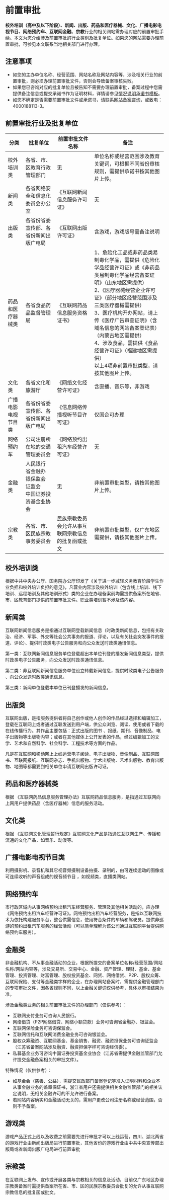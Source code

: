 # 前置审批



**校外培训（高中及以下阶段）、新闻、出版、药品和医疗器械、文化、广播电影电视节目、网络预约车、互联网金融、宗教**行业的相关网站需办理对应的前置审批手续。本文为您介绍涉及前置审批的行业类别及批复单位。如果您的网站需要办理前置审批，可参见本文联系当地相关部门进行办理。



## 注意事项

- 如您的主办单位名称、经营范围、网站名称及网站内容等，涉及相关行业的前置审批，则必须办理前置审批文件，否则会导致备案审核失败。
- 如果您已咨询对应的批复单位且被告知不需要办理前置审批，备案过程中您需提供备注信息或提交承诺书作为证明材料，详情请参见[情况说明承诺书模板](https://docs.ucloud.cn/beian1/problem/problem9)。
- 如您不确定是否需要前置审批文件或承诺书，请联系[网站备案咨询](https://spt.ucloud.cn/30002)，或致电：4000188113-3。



## 前置审批行业及批复单位

| 分类               | 批复单位                                                     | 前置审批文件名称                                   | 备注                                                         |
| ------------------ | ------------------------------------------------------------ | -------------------------------------------------- | ------------------------------------------------------------ |
| 校外培训类         | 各省、市、区教育行政管理部门                                 | 无                                                 | 单位名称或经营范围涉及教育关键词，可根据不同省份审核规则，需提供承诺书按其他图片上传。 |
| 新闻类             | 各省网络安全和信息化委员会办公室                             | 《互联网新闻信息服务许可证》                       | 无                                                           |
| 出版类             | 各省份省委宣传部、各省份新闻出版广电局                       | 《互联网出版许可证》                               | 含游戏，游戏版号需备注说明                                   |
| 药品和医疗器械类   | 各省食品药品监督管理局                                       | 《互联网药品信息服务资格证书》                     | 1、危险化工品或非药品类易制毒化学品，需提供《危险化学品经营许可证》或《非药品类易制毒化学品经营备案证明》（山东地区需提供）<br/>2、《医疗器械经营企业许可证》（部分地区经营范围涉及三类医疗器械需提供）<br/>3、医疗机构开办网站，请上传《医疗广告审查证明》（含域名信息的网站备案登记表）（内蒙古地区需提供）<br/>4、涉及食品，需提供《食品经营许可证》（福建地区需提供）<br/>以上4项非前置审批类型，请按其他图片上传。 |
| 文化类             | 各省文化和旅游厅                                             | 《网络文化经营许可证》                             | 含直播、音乐等，非游戏                                       |
| 广播电影电视节目类 | 各省份省委宣传部、各省份新闻出版广电局                       | 《信息网络传播视听节目许可证》                     | 仅国企可办理                                                 |
| 网络预约车         | 公司注册所在地的交通管理委员会                               | 《网络预约出租汽车经营许可证》                     | 无                                                           |
| 金融类             | 人民银行<br/>省金融办<br/>银保监会<br/>证监会<br/>中国证券投资基金业协会 | 无                                                 | 非前置审批类型，请按其他图片上传。                           |
| 宗教类             | 各省、市、区民族宗教事务委员会                               | 民族宗教委员会允许从事互联网宗教信息的批复函或批文 | 非前置审批类型，仅广东地区需提供，请按其他图片上传。         |

## 校外培训类

根据中共中央办公厅、国务院办公厅印发了《关于进一步减轻义务教育阶段学生作业负担和校外培训负担的意见》，凡营业内容涉及校外培训（包含线上培训、线下培训、远程培训及其他培训形式）类的企业在办理备案前均需提供备案所在地省、市、区教育部门提供的前置审批文件。职业类培训暂不涉及该内容。

## 新闻类

互联网新闻信息服务是指通过互联网登载新闻信息（时政类新闻信息，包括有关政治、经济、军事、外交等社会公共事务的报道、评论，以及有关社会突发事件的报道、评论）、提供时政类电子公告服务和向公众发送时政类通讯信息。

第一类：互联网新闻信息服务单位登载超出本单位刊登的播发新闻信息类型，提供时政类电子公告服务，向公众发送时政类通讯信息。

第二类：非互联网新闻信息服务单位设立转载新闻信息，提供时政类电子公告服务 、向公众发送时政类通讯信息。

第三类：新闻单位登载本单位已刊登播发的新闻信息。

## 出版类

互联网出版，是指服务提供者将自己创作或他人创作的作品经过选择和编辑加工，登载在互联网上或者通过互联发送到用户端，供公众浏览、阅读、使用或者下载的在线传播行为。其作品主要包括：正式出版的图书 、报纸、期刊、音像制品、电子出版物等出版物内容；或者在其他媒体上公开发表的作品，经过编辑加工的文学、艺术和自然科学、社会科学、工程技术等方面的作品。

凡是在互联网和移动网上上线运营电子阅读、电子出版物、音像制品、互联网图书、互联网报纸、互联网杂志、手机出版物、学术出版物、艺术出版物、教育出版物、地图等都需要到相关单位申请互联网出版许可证。

## 药品和医疗器械类

根据 《互联网药品信息服务管理办法》互联网药品信息服务，是指通过互联网向上网用户提供药品（含医疗器械）信息的服务活动。

## 文化类

根据 《互联网文化管理暂行规定》互联网文化产品是指通过互联网生产、传播和流通的文化产品，如音乐、动漫等。

## 广播电影电视节目类

利用摄影机、录音机和其它视音频摄制设备拍摄、录制的，由可连续运动的图像或可连续收听的声音组成的视音频节目 ，如视频类，直播类网站。

## 网络预约车

市行政区域内从事网络预约出租汽车经营服务、管理及其他相关活动的，应办理 《网络预约出租汽车经营许可证》。网络预约出租汽车经营服务，是指以互联网技术为依托构建服务平台，整合供需信息，使用符合条件的车辆和驾驶员，提供非巡游的预约出租汽车服务的经营活动（可以简单理解为该公司通过互联网平台提供网络预约车服务）。

## 金融类

非金融机构、不从事金融活动的企业，根据所提交的备案单位名称/经营范围/网站名称/网站内容等，涉及交易所、交易中心、金融、资产管理、理财、基金、基金管理、投资管理、财富管理、股权投资基金、网贷、网络借贷、P2P、股权众筹、互联网保险、支付等金融类字样的企业，在办理网站备案时，需提供金融管理部门的专项审批文件，因各省规则不同，以上金融关键词仅供参考，具体以审核结果为准。

涉及金融类业务的相关前置审批文件的办理部门（仅供参考）：

- 互联网支付业务可咨询人民银行。
- 网络借贷（P2P网络借贷、网络小额贷款）业务可咨询省金融办、银监会。
- 互联网保险业务可咨询保监会。
- 互联网信托和互联网消费金融业务可咨询银监会。
- 股权众筹融资、互联网基金、基金销售、融资、融资担保业务可咨询证监会（江苏省备案网站涉及融资、融资担保字样可咨询经信委）。
- 私募基金业务可咨询中国证券投资基金业协会（江苏省需提供金融监管部门允许提交金融备案相关的审批文件）。

特殊情况（仅供参考）：

- 如基金会（慈善、公益），需提交民政部门备案登记等准入证明材料和企业不从事金融业务的盖章保证书，浙江省用户还需提供相关金融监管部门的相关认定说明，无相关金融许可的不允许进行备案。
- 若网站内容确实和金融活动无关的，需用户更改公司注册名称或经营范围，否则不予备案。

## 游戏类

游戏产品正式上线以及收费之前需要先进行审批才可以上线运营，四川、湖北两省的游戏行业由新闻出版局进行前置审批，其他省份的游戏行业由中共中央宣传部出版局或省新闻出版广电局进行前置审批

## 宗教类

在互联网上发布、宣传或开展各类与宗教相关的信息及活动，目前仅广东地区办理宗教类备案时需提供备案所在省、市、区的民族宗教委员会批复的允许从事互联网宗教信息的批复函或批文。